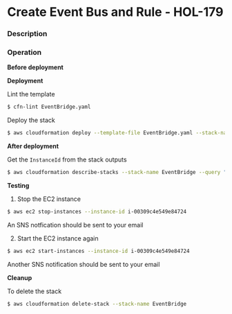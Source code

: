 # Create Event Bus and Rule - HOL-179

### Description

### Operation

**Before deployment**

**Deployment**

Lint the template

```bash
$ cfn-lint EventBridge.yaml
```

Deploy the stack

```bash
$ aws cloudformation deploy --template-file EventBridge.yaml --stack-name EventBridge  --capabilities CAPABILITY_NAMED_IAM --parameter-overrides file://private-parameters.json
```

**After deployment**

Get the `InstanceId` from the stack outputs

```bash
$ aws cloudformation describe-stacks --stack-name EventBridge --query "Stacks[0].Outputs" --no-cli-pager
```

**Testing**

1. Stop the EC2 instance

```bash
$ aws ec2 stop-instances --instance-id i-00309c4e549e84724
```

An SNS notfication should be sent to your email

2. Start the EC2 instance again

```bash
$ aws ec2 start-instances --instance-id i-00309c4e549e84724
```

Another SNS notification should be sent to your email

**Cleanup**

To delete the stack

```bash
$ aws cloudformation delete-stack --stack-name EventBridge
```
